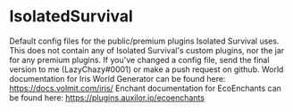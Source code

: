 # IsolatedSurvival
Default config files for the public/premium plugins Isolated Survival uses. This does not contain any of Isolated Survival's custom plugins, nor the jar for any premium plugins. 
If you've changed a config file, send the final version to me (LazyChazy#0001) or make a push request on github. 
World documentation for Iris World Generator can be found here: https://docs.volmit.com/iris/
Enchant documentation for EcoEnchants can be found here: https://plugins.auxilor.io/ecoenchants
